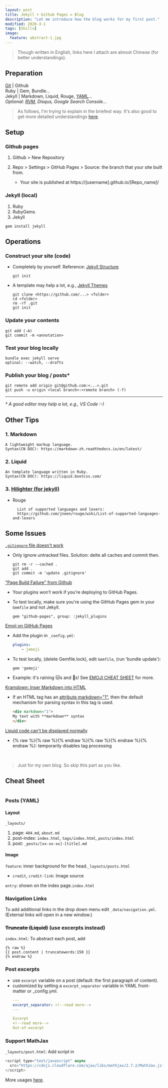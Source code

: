 ```yaml
---
layout: post
title: Jekyll + Github Pages = Blog
description: "Let me introduce how the blog works for my first post."
modified: 2020-3-1
tags: [Skills]
image:
  feature: abstract-1.jpg
---
```


> Though written in English, links here I attach are almost Chinese (for better understandings).

## Preparation
[Git](https://www.yiibai.com/git) | Github<br>
Ruby | Gem, Bundle...<br>
Jekyll | Markdown, Liquid, Rouge, [YAML](https://www.ibm.com/developerworks/cn/xml/x-cn-yamlintro/index.html)...<br>
*Optional: [RVM](https://ruby-china.org/wiki/rvm-guide), Disqus, Google Search Console...*

> As follows, I'm trying to explain in the briefest way. It's also good to get more detailed understandings [here](https://www.zhihu.com/question/30018945).

## Setup

### Github pages
1. Github > New Repository
2. Repo > Settings > GitHub Pages > Source: the branch that your site built from.
		
	* Your site is published at https://[username].github.io/[Repo_name]/

### Jekyll (local)
1. Ruby
2. RubyGems
3. Jekyll

```shell
gem install jekyll
```

## Operations

### Construct your site (code)
* Completely by yourself. Reference: [Jekyll Structure](https://www.jekyll.com.cn/docs/structure/)

	```shell
	git init
	```
* A template may help a lot, e.g., [Jekyll Themes](http://jekyllthemes.org/)

	```shell
	git clone <https://github.com/...> <folder>
	cd <folder>
	rm -rf .git
	git init
	```
<!--more-->

### Update your contents
```shell
git add (-A)
git commit -m <annotation>
```
### Test your blog locally
```shell
bundle exec jekyll serve
optinal: --watch, --drafts
```
### Publish your blog / posts*
```shell
git remote add origin git@github.com:<...>.git
git push -u origin <local branch>:<remote branch> (-f)
```
---
*\* A good editor may help a lot, e.g., VS Code :-)*


## Other Tips
### 1. Markdown
	A lightweight markup language.
	Syntax(CN DOC): https://markdown-zh.readthedocs.io/en/latest/

### 2. Liquid
	An template language written in Ruby.
	Syntax(CN DOC): https://liquid.bootcss.com/

### 3. [Hilighter (for jekyll)](https://blog.csdn.net/qiujuer/article/details/50419279)
* Rouge

		List of supported languages and lexers:
		https://github.com/jneen/rouge/wiki/List-of-supported-languages-and-lexers

## Some Issues
[`.gitignore` file doesn't work](https://www.jianshu.com/p/2b4222cc8734)

* Only ignore untracked files. Solution: delte all caches and commit then.

	```shell
	git rm -r --cached .
	git add .
	git commit -m 'update .gitignore'
	```

["Page Build Failure" from Github](https://github.com/mmistakes/so-simple-theme/issues/250)

* Your plugins won’t work if you’re deploying to GitHub Pages.
* To test locally, make sure you're using the GitHub Pages gem in your `Gemfile` and not Jekyll.
	
	```
	gem "github-pages", group: :jekyll_plugins
	```

[Emoji on GitHub Pages](https://help.github.com/articles/emoji-on-github-pages/#testing-locally)

* Add the plugin in `_config.yml`:

	```yaml
	plugins:
		- jemoji
	```

* To test locally, (delete Gemfile.lock), edit `Gemfile`, (run 'bundle update'):
	
	```
	gem 'gemoji'
	```

* Example: it's raining :cat:s and :dog:s! See [EMOJI CHEAT SHEET](https://www.webpagefx.com/tools/emoji-cheat-sheet/) for more.

[Kramdown: Inser Markdown into HTML](https://ask.helplib.com/html/post_995628)

* If an HTML tag has an [attribute markdown="1"](https://kramdown.gettalong.org/syntax.html#html-blocks), then the default mechanism for parsing syntax in this tag is used.
	
	```html
	<div markdown="1">
	My text with **markdown** syntax
	</div>
	```

[Liquid code can't be displayed normally](https://blog.csdn.net/JireRen/article/details/52197045)

* {% raw %}{% raw %}{% endraw %}{% raw %}\{% endraw %\}{% endraw %}: temporarily disables tag processing

<br>

> Just for my own blog. So skip this part as you like.

## Cheat Sheet

<figure>
	<img src="{{site.url}}/images/myblog.png" alt="">
</figure>

### Posts (YAML)

#### Layout
`_layouts/`<br>
1. page: `404.md`, `about.md`<br>
2. post-index: `index.html`, `tags/index.html`, `posts/index.html`<br>
3. post: `_posts/[xx-xx-xx]-[title].md`

#### Image
`feature`: inner background for the head.`_layouts/posts.html`<br>

* `credit`, `credit-link`: Image source
	
`entry`: shown on the index page.`index.html`

### Navigation Links
To add additional links in the drop down menu edit `_data/navigation.yml`. (External links will open in a new window.)

### ~~Truncate (Liquid)~~ (use excerpts instead)
`index.html`: To abstract each post, add
```liquid
{% raw %}
{{ post.content | truncatewords:150 }}
{% endraw %}
```

### Post excerpts
- use `excerpt` variable on a post (default: the first paragraph of content).
- customized by setting a `excerpt_separator` variable in YAML front-matter or _config.yml.
	```yml
	---
	excerpt_separator: <!--read more-->
	---

	Excerpt
	<!--read more-->
	Out-of-excerpt
	```

### Support MathJax
`_layouts/post.html`: Add script in <head>
```javascript
<script type="text/javascript" async
  src="https://cdnjs.cloudflare.com/ajax/libs/mathjax/2.7.2/MathJax.js?config=TeX-MML-AM_CHTML">
</script>
```
More usages [here](http://jzqt.github.io/2015/06/30/Markdown%E4%B8%AD%E5%86%99%E6%95%B0%E5%AD%A6%E5%85%AC%E5%BC%8F/).
